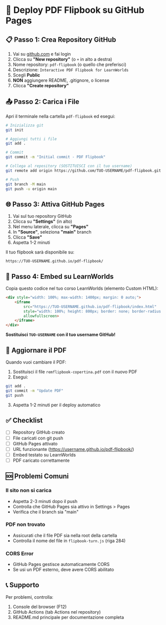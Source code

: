 # 🚀 Deploy PDF Flipbook su GitHub Pages

## 📋 Passo 1: Crea Repository GitHub

1. Vai su [github.com](https://github.com) e fai login
2. Clicca su **"New repository"** (o `+` in alto a destra)
3. Nome repository: `pdf-flipbook` (o quello che preferisci)
4. Descrizione: `Interactive PDF Flipbook for LearnWorlds`
5. Scegli **Public**
6. **NON** aggiungere README, .gitignore, o license
7. Clicca **"Create repository"**

## 📤 Passo 2: Carica i File

Apri il terminale nella cartella `pdf-flipbook` ed esegui:

```bash
# Inizializza git
git init

# Aggiungi tutti i file
git add .

# Commit
git commit -m "Initial commit - PDF Flipbook"

# Collega al repository (SOSTITUISCI con il tuo username)
git remote add origin https://github.com/TUO-USERNAME/pdf-flipbook.git

# Push
git branch -M main
git push -u origin main
```

## 🌐 Passo 3: Attiva GitHub Pages

1. Vai sul tuo repository GitHub
2. Clicca su **"Settings"** (in alto)
3. Nel menu laterale, clicca su **"Pages"**
4. In **"Source"**, seleziona **"main"** branch
5. Clicca **"Save"**
6. Aspetta 1-2 minuti

Il tuo flipbook sarà disponibile su:
```
https://TUO-USERNAME.github.io/pdf-flipbook/
```

## 📝 Passo 4: Embed su LearnWorlds

Copia questo codice nel tuo corso LearnWorlds (elemento Custom HTML):

```html
<div style="width: 100%; max-width: 1400px; margin: 0 auto;">
    <iframe 
        src="https://TUO-USERNAME.github.io/pdf-flipbook/index.html"
        style="width: 100%; height: 800px; border: none; border-radius: 12px; box-shadow: 0 10px 40px rgba(0,0,0,0.2);"
        allowfullscreen>
    </iframe>
</div>
```

**Sostituisci `TUO-USERNAME` con il tuo username GitHub!**

## 🔄 Aggiornare il PDF

Quando vuoi cambiare il PDF:

1. Sostituisci il file `remflipbook-copertina.pdf` con il nuovo PDF
2. Esegui:
```bash
git add .
git commit -m "Update PDF"
git push
```

3. Aspetta 1-2 minuti per il deploy automatico

## ✅ Checklist

- [ ] Repository GitHub creato
- [ ] File caricati con git push
- [ ] GitHub Pages attivato
- [ ] URL funzionante (https://username.github.io/pdf-flipbook/)
- [ ] Embed testato su LearnWorlds
- [ ] PDF caricato correttamente

## 🆘 Problemi Comuni

### Il sito non si carica
- Aspetta 2-3 minuti dopo il push
- Controlla che GitHub Pages sia attivo in Settings > Pages
- Verifica che il branch sia "main"

### PDF non trovato
- Assicurati che il file PDF sia nella root della cartella
- Controlla il nome del file in `flipbook-turn.js` (riga 284)

### CORS Error
- GitHub Pages gestisce automaticamente CORS
- Se usi un PDF esterno, deve avere CORS abilitato

## 📞 Supporto

Per problemi, controlla:
1. Console del browser (F12)
2. GitHub Actions (tab Actions nel repository)
3. README.md principale per documentazione completa
